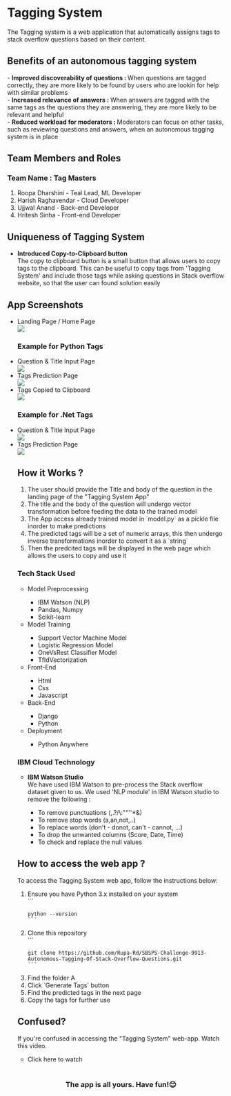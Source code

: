 # Tagging System
The Tagging system is a web application that automatically assigns tags to stack overflow questions based on their content.
<h2> Benefits of an autonomous tagging system </h2>
- <b>Improved discoverability of questions : </b> When questions are tagged correctly, they are more likely to be found by users who are lookin for help with similar problems  <br>
- <b>Increased relevance of answers : </b> When answers are tagged with the same tags as the questions they are answering, they are more likely to be relevant and helpful <br>
- <b>Reduced workload for moderators : </b> Moderators can focus on other tasks, such as reviewing questions and answers, when an autonomous tagging system is in place<br>
<h2>Team Members and Roles</h2>
<h3>Team Name : Tag Masters </h3>
<ol>
<li> Roopa Dharshini - Teal Lead, ML Developer </li>
<li> Harish Raghavendar - Cloud Developer </li>
<li> Ujjwal Anand - Back-end Developer </li>
<li> Hritesh Sinha - Front-end Developer </li>
</ol>

<h2> Uniqueness of Tagging System </h2>
<ul>
<li> <b>Introduced Copy-to-Clipboard button</b></li>
    The copy to clipboard button is a small button that allows users to copy tags to the clipboard. This can be useful to copy tags from 'Tagging System' and include those tags while asking questions in Stack overflow website, so that the user can found solution easily
<!-- <li> <b>Published a fully functioning web-app</b></li>
    The Tagging System web-app is fully functioning and anyone can use it. This is the most important uniqueness of this app and we are planning to include more features in the future -->
</ul>
<h2> App Screenshots </h2>
<ul>
<li>Landing Page / Home Page </li>
<img src="Screenshots/Landing_Page.png"></img><br>
<h3>Example for Python Tags</h3> 
<li> Question & Title Input Page </li>
<img src="Screenshots/Python_Tags_Home_Page.png"></img><br>
<li> Tags Prediction Page </li>
<img src="Screenshots/Python_Tags_Prediction_Page.png"></img><br>
<li> Tags Copied to Clipboard </li>
<img src="Screenshots/Python_Tags_clipboard.png"></img><br>
<h3>Example for .Net Tags</h3> 
<li> Question & Title Input Page </li>
<img src="Screenshots/.Net_Tags_Home_Page.png"></img><br>
<li> Tags Prediction Page </li>
<img src="Screenshots/.Net_Tags_Prediction_Page.png"></img><br>

<h2> How it Works ? </h3>
<ol>
<li>The user should provide the Title and body of the question in the landing page of the "Tagging System App" </li>
<li>The title and the body of the question will undergo vector transformation before feeding the data to the trained model </li>
<li>The App access already trained model in `model.py` as a pickle file inorder to make predictions </li>
<li>The predicted tags will be a set of numeric arrays, this then undergo inverse transformations inorder to convert it as a `string` </li>
<li>Then the predcited tags will be displayed in the web page which allows the users to copy and use it </li>
</ol>
<h3>Tech Stack Used </h3>
<ul>
<li>Model Preprocessing </li>
<ul>
<li> IBM Watson (NLP) </li>
<li> Pandas, Numpy </li>
<li> Scikit-learn </li>
</ul>
<li> Model Training </li>
<ul>
<li> Support Vector Machine Model </li>
<li> Logistic Regression Model </li>
<li> OneVsRest Classifier Model </li>
<li> TfIdVectorization </li>
</ul>
<li> Front-End </li>
<ul>
<li> Html </li>
<li> Css </li>
<li> Javascript </li>
</ul>
<li> Back-End </li>
<ul>
<li> Django </li>
<li> Python </li>
</ul>
<li> Deployment </li>
<ul>
<li> Python Anywhere </li>
</ul>
</ul>
<h3> IBM Cloud Technology </h3>
<ul>
<li> <b> IBM Watson Studio </b> </li>
    We have used IBM Watson to pre-process the Stack overflow dataset given to us. We used 'NLP module' in IBM Watson studio to remove the following :
    <ul>
    <li> To remove punctuations (,.?/\:""''*&) </li>
    <li> To remove stop words (a,an,not,..) </li>
    <li> To replace words (don't - donot, can't - cannot, ...) </li>
    <li> To drop the unwanted columns (Score, Date, Time) </li>
    <li> To check and replace the null values </li>
    </ul>
</ul>
<h2>How to access the web app ? </h2>
To access the Tagging System web app, follow the instructions below:
<ol>
<li> Ensure you have Python 3.x installed on your system </li>
    ```
    
    python --version
    ```
<li> Clone this repository </li>
    ```
    
    git clone https://github.com/Rupa-Rd/SBSPS-Challenge-9913-Autonomous-Tagging-Of-Stack-Overflow-Questions.git
    ```
<li> Find the folder A </li>
<li> Click `Generate Tags` button </li>
<li> Find the predicted tags in the next page </li>
<li> Copy the tags for further use </li>
</ol>
<h2>Confused? </h2>
If you're confused in accessing the "Tagging System" web-app. Watch this video.
<ul><li>Click here to watch </li></ul>

<br>
<h3><b><center> The app is all yours. Have fun!😊 </center></b></h3>
